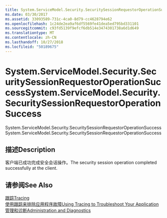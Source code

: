 ```yaml
---
title: System.ServiceModel.Security.SecuritySessionRequestorOperationSuccess
ms.date: 03/30/2017
ms.assetid: 33093589-731c-4ca0-8d79-cc4628794e62
ms.openlocfilehash: 1c24de2ea9af6df5569fe41dea5ed795bd331101
ms.sourcegitcommit: c93fd5139f9efcf6db514e3474301738a6d1d649
ms.translationtype: MT
ms.contentlocale: zh-CN
ms.lasthandoff: 10/27/2018
ms.locfileid: "50189675"
---
```

# <a name="systemservicemodelsecuritysecuritysessionrequestoroperationsuccess"></a><span data-ttu-id="69c26-102">System.ServiceModel.Security.SecuritySessionRequestorOperationSuccess</span><span class="sxs-lookup"><span data-stu-id="69c26-102">System.ServiceModel.Security.SecuritySessionRequestorOperationSuccess</span></span>
<span data-ttu-id="69c26-103">System.ServiceModel.Security.SecuritySessionRequestorOperationSuccess</span><span class="sxs-lookup"><span data-stu-id="69c26-103">System.ServiceModel.Security.SecuritySessionRequestorOperationSuccess</span></span>  
  
## <a name="description"></a><span data-ttu-id="69c26-104">描述</span><span class="sxs-lookup"><span data-stu-id="69c26-104">Description</span></span>  
 <span data-ttu-id="69c26-105">客户端已成功完成安全会话操作。</span><span class="sxs-lookup"><span data-stu-id="69c26-105">The security session operation completed successfully at the client.</span></span>  
  
## <a name="see-also"></a><span data-ttu-id="69c26-106">请参阅</span><span class="sxs-lookup"><span data-stu-id="69c26-106">See Also</span></span>  
 [<span data-ttu-id="69c26-107">跟踪</span><span class="sxs-lookup"><span data-stu-id="69c26-107">Tracing</span></span>](../../../../../docs/framework/wcf/diagnostics/tracing/index.md)  
 [<span data-ttu-id="69c26-108">使用跟踪来排除应用程序故障</span><span class="sxs-lookup"><span data-stu-id="69c26-108">Using Tracing to Troubleshoot Your Application</span></span>](../../../../../docs/framework/wcf/diagnostics/tracing/using-tracing-to-troubleshoot-your-application.md)  
 [<span data-ttu-id="69c26-109">管理和诊断</span><span class="sxs-lookup"><span data-stu-id="69c26-109">Administration and Diagnostics</span></span>](../../../../../docs/framework/wcf/diagnostics/index.md)
